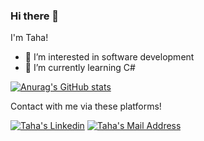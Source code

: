 ### Hi there 👋
I'm Taha!

- 👀 I’m interested in software development
- 🌱 I’m currently learning C#

[![Anurag's GitHub stats](https://github-readme-stats.vercel.app/api?username=tahakocal)](https://github.com/tahakocal/github-readme-stats)




Contact with me via these platforms!

<a href="https://www.linkedin.com/in/mehmet-taha-k-4398021ba/" target="_blank" rel="nofollow"><img alt="Taha's Linkedin" src="https://img.shields.io/badge/LinkedIn-0077B5?style=for-the-badge&logo=linkedin&logoColor=white" /></a>
 <a href="mailto:tahakocalgs@gmail.com" target="_blank" rel="nofollow"><img alt="Taha's Mail Address" src="https://img.shields.io/badge/Gmail-D14836?style=for-the-badge&logo=gmail&logoColor=white" /></a>


<!---
tahakocal/tahakocal is a ✨ special ✨ repository because its `README.md` (this file) appears on your GitHub profile.
You can click the Preview link to take a look at your changes.
--->
